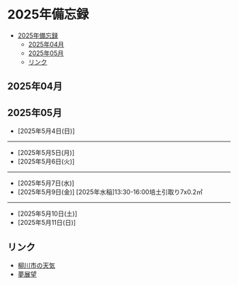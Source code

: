 # 2025年備忘録
- [2025年備忘録](#2025年備忘録)
  - [2025年04月](#2025年04月)
  - [2025年05月](#2025年05月)
  - [リンク](#リンク)

## 2025年04月


## 2025年05月

- [2025年5月4日(日)]  

---
- [2025年5月5日(月)]  
- [2025年5月6日(火)]  
---
- [2025年5月7日(水)]  
- [2025年5月9日(金)] [2025年水稲]13:30-16:00培土引取り7x0.2㎡

---
- [2025年5月10日(土)]  
- [2025年5月11日(日)]

## リンク
- [柳川市の天気](https://tenki.jp/forecast/9/43/8240/40207/10days.html)
- [夢展望](https://dreamvs.jp/pages/brand_dearmylove_)

